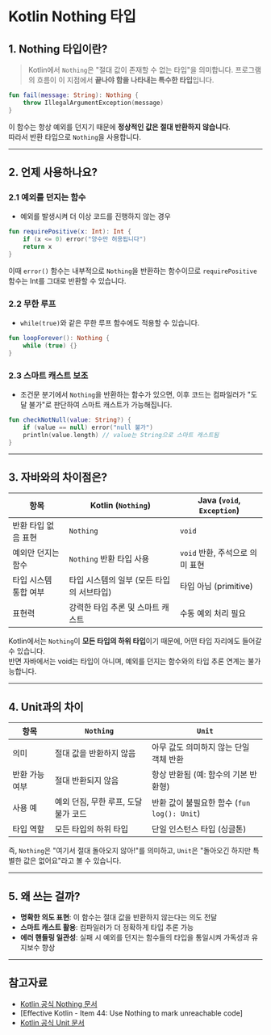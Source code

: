 # Kotlin Nothing 타입

## 1. Nothing 타입이란?

> Kotlin에서 `Nothing`은 "절대 값이 존재할 수 없는 타입"을 의미합니다. 프로그램의 흐름이 이 지점에서 **끝나야 함을 나타내는 특수한 타입**입니다.

```kotlin
fun fail(message: String): Nothing {
    throw IllegalArgumentException(message)
}
```

이 함수는 항상 예외를 던지기 때문에 **정상적인 값은 절대 반환하지 않습니다**.  
따라서 반환 타입으로 `Nothing`을 사용합니다.

---

## 2. 언제 사용하나요?

### 2.1 예외를 던지는 함수

* 예외를 발생시켜 더 이상 코드를 진행하지 않는 경우

```kotlin
fun requirePositive(x: Int): Int {
    if (x <= 0) error("양수만 허용됩니다")
    return x
}
```

이때 `error()` 함수는 내부적으로 `Nothing`을 반환하는 함수이므로 `requirePositive` 함수는 Int를 그대로 반환할 수 있습니다.

### 2.2 무한 루프

* `while(true)`와 같은 무한 루프 함수에도 적용할 수 있습니다.

```kotlin
fun loopForever(): Nothing {
    while (true) {}
}
```

### 2.3 스마트 캐스트 보조

* 조건문 분기에서 `Nothing`을 반환하는 함수가 있으면, 이후 코드는 컴파일러가 "도달 불가"로 판단하여 스마트 캐스트가 가능해집니다.

```kotlin
fun checkNotNull(value: String?) {
    if (value == null) error("null 불가")
    println(value.length) // value는 String으로 스마트 캐스트됨
}
```

---

## 3. 자바와의 차이점은?

| 항목           | Kotlin (`Nothing`)       | Java (`void`, `Exception`) |
| ------------ | ------------------------ | -------------------------- |
| 반환 타입 없음 표현  | `Nothing`                | `void`                     |
| 예외만 던지는 함수   | `Nothing` 반환 타입 사용       | `void` 반환, 주석으로 의미 표현      |
| 타입 시스템 통합 여부 | 타입 시스템의 일부 (모든 타입의 서브타입) | 타입 아님 (primitive)          |
| 표현력          | 강력한 타입 추론 및 스마트 캐스트      | 수동 예외 처리 필요                |

Kotlin에서는 `Nothing`이 **모든 타입의 하위 타입**이기 때문에, 어떤 타입 자리에도 들어갈 수 있습니다.  
반면 자바에서는 void는 타입이 아니며, 예외를 던지는 함수와의 타입 추론 연계는 불가능합니다.

---

## 4. Unit과의 차이

| 항목       | `Nothing`              | `Unit`                            |
| -------- | ---------------------- | --------------------------------- |
| 의미       | 절대 값을 반환하지 않음          | 아무 값도 의미하지 않는 단일 객체 반환            |
| 반환 가능 여부 | 절대 반환되지 않음             | 항상 반환됨 (예: 함수의 기본 반환형)            |
| 사용 예     | 예외 던짐, 무한 루프, 도달 불가 코드 | 반환 값이 불필요한 함수 (`fun log(): Unit`) |
| 타입 역할    | 모든 타입의 하위 타입           | 단일 인스턴스 타입 (싱글톤)                  |

즉, `Nothing`은 "여기서 절대 돌아오지 않아!"를 의미하고, `Unit`은 "돌아오긴 하지만 특별한 값은 없어요"라고 볼 수 있습니다.

---

## 5. 왜 쓰는 걸까?

* **명확한 의도 표현**: 이 함수는 절대 값을 반환하지 않는다는 의도 전달
* **스마트 캐스트 활용**: 컴파일러가 더 정확하게 타입 추론 가능
* **에러 핸들링 일관성**: 실패 시 예외를 던지는 함수들의 타입을 통일시켜 가독성과 유지보수 향상

---

## 참고자료

* [Kotlin 공식 Nothing 문서](https://kotlinlang.org/api/latest/jvm/stdlib/kotlin/-nothing/)
* [Effective Kotlin - Item 44: Use Nothing to mark unreachable code]
* [Kotlin 공식 Unit 문서](https://kotlinlang.org/api/latest/jvm/stdlib/kotlin/-unit/)
